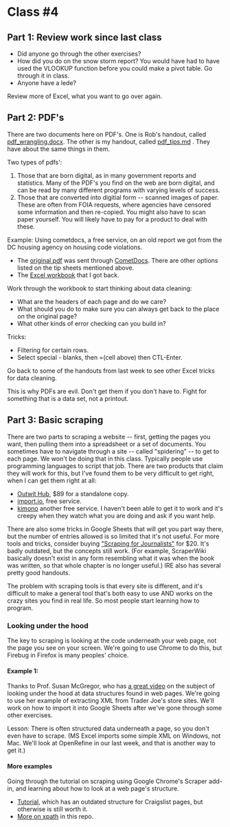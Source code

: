 # Class #4 

## Part 1: Review work since last class	

* Did anyone go through the other exercises? 
* How did you do on the snow storm report? You would have had to have used the VLOOKUP function before you could make a pivot table. Go through it in class. 
* Anyone have a lede?

Review more of Excel, what you want to go over again. 

## Part 2: PDF's 
There are two documents here on PDF's. One is Rob's handout, called [pdf_wrangling.docx](pdf_wrangling.docx?raw=true). The other is my handout, called [pdf_tips.md](pdf_tips.md) . They have about the same things in them.

Two types of pdfs':

1.  Those that are born digital, as in many government reports and statistics. Many of the PDF's you find on the web are born digital, and can be read by many different programs with varying levels of success. 
2.  Those that are converted into digitial form -- scanned images of paper. These are often from FOIA requests, where agencies have censored some information and then re-copied. You might also have to scan paper yourself. You will likely have to pay for a product to deal with these. 

Example: 
Using cometdocs, a free service, on an old report we got from the DC housing agency on housing code violations. 

* The [original pdf](List_fy2006.pdf) was sent through [CometDocs](http://cometdocs.com). There are other options listed on the tip sheets mentioned above. 
* The [Excel workbook](List_fy2006.xlsx?raw=true) that I got back. 

Work through the workbook to start thinking about data cleaning: 

* What are the headers of each page and do we care?
* What should you do to make sure you can always get back to the place on the original page? 
* What other kinds of error checking can you build in? 

Tricks: 

* Filtering for certain rows.
* Select special - blanks, then =(cell above) then CTL-Enter.

Go back to some of the handouts from last week to see other Excel tricks for data cleaning. 

This is why PDFs are evil. Don't get them if you don't have to. Fight for something that is a data set, not a printout. 

## Part 3: Basic scraping

There are two parts to scraping a website -- first, getting the pages you want, then pulling them into a spreadsheet or a set of documents. You sometimes have to navigate through a site -- called "spidering" -- to get to each page. We won't be doing that in this class. Typically people use programming languages to script that job. There are two products that claim they will work for this, but I've found them to be very difficult to get right, when I can get them right at all: 

* [Outwit Hub](https://www.outwit.com/), $89 for a standalone copy. 
* [import.io](import.io), free service. 
* [kimono](https://www.kimonolabs.com/) another free service. I haven't been able to get it to work and it's creepy when they watch what you are doing and ask if you want help. 

There are also some tricks in Google Sheets that will get you part way there, but the number of entries allowed is so limited that it's not useful. For more tools and tricks, consider buying ["Scraping for Journalists"](https://leanpub.com/scrapingforjournalists) for $20. It's badly outdated, but the concepts still work.  (For example, ScraperWiki basically doesn't exist in any form resembling what it was when the book was written, so that whole chapter is no longer useful.)  IRE also has several pretty good handouts. 

The problem with scraping tools is that every site is different, and it's difficult to make a general tool that's both easy to use AND works on the crazy sites you find in real life. So most people start learning how to program.

### Looking under the hood
The key to scraping is looking at the code underneath your web page, not the page you see on your screen. We're going to use Chrome to do this, but Firebug in Firefox is many peoples' choice. 

#### Example 1:
Thanks to Prof. Susan McGregor, who has [a great video](https://www.youtube.com/watch?v=fRYdCwuacyg) on the subject of looking under the hood at data structures found in web pages. We're going to use her example of extracting XML from Trader Joe's store sites. We'll work on how to import it into Google Sheets after we've gone through some other exercises. 

Lesson: There is often structured data underneath a page, so you don't even have to scrape. (MS Excel imports some simple XML on Windows, not Mac. We'll look at OpenRefine in our last week, and that is another way to get it.)

#### More examples

Going through the tutorial on scraping using Google Chrome's Scraper add-in, and learning about how to look at a web page's structure. 

* [Tutorial](scraping-chrome.pdf), which has an outdated structure for Craigslist pages, but otherwise is still worth it. 
* [More on xpath](xpath.md) in this repo. 



